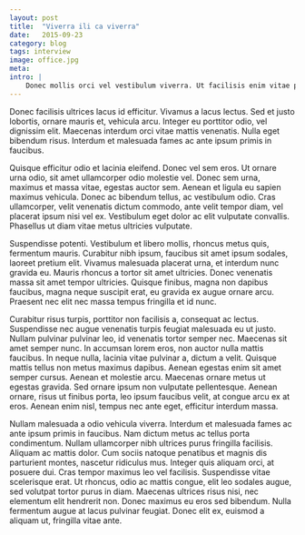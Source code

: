 ```yaml
---
layout: post
title:  "Viverra ili ca viverra"
date:   2015-09-23
category: blog
tags: interview
image: office.jpg
meta:
intro: |
    Donec mollis orci vel vestibulum viverra. Ut facilisis enim vitae pellentesque rutrum. In eu justo ut mi imperdiet tristique. Nam consequat sollicitudin rhoncus. Aenean ornare, risus id vehicula ullamcorper, magna metus pellentesque sapien, at venenatis odio elit at nisl. Nunc semper accumsan mauris id euismod. Lorem ipsum dolor sit amet, consectetur adipiscing elit. Praesent pharetra varius neque, ac scelerisque diam ultrices quis. Nulla ultrices eros dui, a faucibus diam pharetra non. Nunc quis luctus risus. Donec quis quam auctor, dictum mauris mattis, molestie ex.
---
```

Donec facilisis ultrices lacus id efficitur. Vivamus a lacus lectus. Sed et justo lobortis, ornare mauris et, vehicula arcu. Integer eu porttitor odio, vel dignissim elit. Maecenas interdum orci vitae mattis venenatis. Nulla eget bibendum risus. Interdum et malesuada fames ac ante ipsum primis in faucibus.

Quisque efficitur odio et lacinia eleifend. Donec vel sem eros. Ut ornare urna odio, sit amet ullamcorper odio molestie vel. Donec sem urna, maximus et massa vitae, egestas auctor sem. Aenean et ligula eu sapien maximus vehicula. Donec ac bibendum tellus, ac vestibulum odio. Cras ullamcorper, velit venenatis dictum commodo, ante velit tempor diam, vel placerat ipsum nisi vel ex. Vestibulum eget dolor ac elit vulputate convallis. Phasellus ut diam vitae metus ultricies vulputate.

Suspendisse potenti. Vestibulum et libero mollis, rhoncus metus quis, fermentum mauris. Curabitur nibh ipsum, faucibus sit amet ipsum sodales, laoreet pretium elit. Vivamus malesuada placerat urna, et interdum nunc gravida eu. Mauris rhoncus a tortor sit amet ultricies. Donec venenatis massa sit amet tempor ultricies. Quisque finibus, magna non dapibus faucibus, magna neque suscipit erat, eu gravida ex augue ornare arcu. Praesent nec elit nec massa tempus fringilla et id nunc.

Curabitur risus turpis, porttitor non facilisis a, consequat ac lectus. Suspendisse nec augue venenatis turpis feugiat malesuada eu ut justo. Nullam pulvinar pulvinar leo, id venenatis tortor semper nec. Maecenas sit amet semper nunc. In accumsan lorem eros, non auctor nulla mattis faucibus. In neque nulla, lacinia vitae pulvinar a, dictum a velit. Quisque mattis tellus non metus maximus dapibus. Aenean egestas enim sit amet semper cursus. Aenean et molestie arcu. Maecenas ornare metus ut egestas gravida. Sed ornare ipsum non vulputate pellentesque. Aenean ornare, risus ut finibus porta, leo ipsum faucibus velit, at congue arcu ex at eros. Aenean enim nisl, tempus nec ante eget, efficitur interdum massa.

Nullam malesuada a odio vehicula viverra. Interdum et malesuada fames ac ante ipsum primis in faucibus. Nam dictum metus ac tellus porta condimentum. Nullam ullamcorper nibh ultrices purus fringilla facilisis. Aliquam ac mattis dolor. Cum sociis natoque penatibus et magnis dis parturient montes, nascetur ridiculus mus. Integer quis aliquam orci, at posuere dui. Cras tempor maximus leo vel facilisis. Suspendisse vitae scelerisque erat. Ut rhoncus, odio ac mattis congue, elit leo sodales augue, sed volutpat tortor purus in diam. Maecenas ultrices risus nisi, nec elementum elit hendrerit non. Donec maximus eu eros sed bibendum. Nulla fermentum augue at lacus pulvinar feugiat. Donec elit ex, euismod a aliquam ut, fringilla vitae ante.
